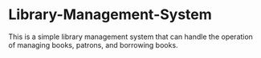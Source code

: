 # Library-Management-System
This is a simple library management system that can handle the operation of managing books, patrons, and borrowing books.
